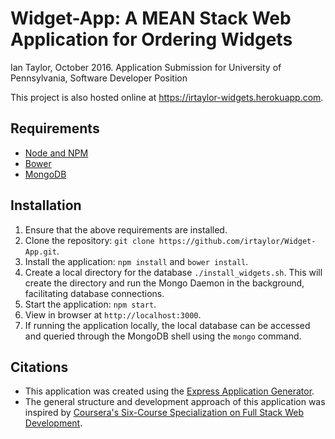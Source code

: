 # Widget-App: A MEAN Stack Web Application for Ordering Widgets

Ian Taylor, October 2016.
Application Submission for University of Pennsylvania, Software Developer Position

This project is also hosted online at https://irtaylor-widgets.herokuapp.com.

## Requirements
- [Node and NPM](http://nodejs.org)
- [Bower](https://bower.io/)
- [MongoDB](https://www.mongodb.com/download-center?jmp=nav#community)

## Installation

1. Ensure that the above requirements are installed.
2. Clone the repository: `git clone https://github.com/irtaylor/Widget-App.git`.
3. Install the application: `npm install` and `bower install`.
4. Create a local directory for the database `./install_widgets.sh`. This will create the directory and run the Mongo Daemon in the background, facilitating database connections.   
5. Start the application: `npm start`.
6. View in browser at `http://localhost:3000`.
7. If running the application locally, the local database can be accessed and queried through the MongoDB shell using the `mongo` command.

## Citations

- This application was created using the [Express Application Generator](https://expressjs.com/en/starter/generator.html).
- The general structure and development approach of this application was inspired by [Coursera's Six-Course Specialization on Full Stack Web Development](https://www.coursera.org/specializations/full-stack).
